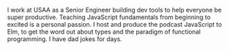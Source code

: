 I work at USAA as a Senior Engineer building dev tools to help everyone be super productive. Teaching JavaScript fundamentals from beginning to excited is a personal passion. I host and produce the podcast JavaScript to Elm, to get the word out about types and the paradigm of functional programming. I have dad jokes for days.